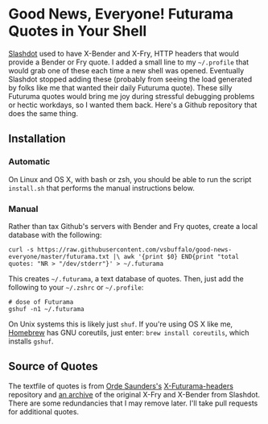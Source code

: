 # Good News, Everyone! Futurama Quotes in Your Shell

[Slashdot](http://slashdot.org/) used to have X-Bender and X-Fry, HTTP
headers that would provide a Bender or Fry quote. I added a small line
to my `~/.profile` that would grab one of these each time a new shell
was opened. Eventually Slashdot stopped adding these (probably from
seeing the load generated by folks like me that wanted their daily
Futuruma quote). These silly Futuruma quotes would bring me joy during
stressful debugging problems or hectic workdays, so I wanted them
back. Here's a Github repository that does the same thing.

## Installation
### Automatic

On Linux and OS X, with bash or zsh, you should be able to run the script `install.sh` that performs the manual instructions below.

### Manual
Rather than tax Github's servers with Bender and Fry quotes, create a
local database with the following:

	curl -s https://raw.githubusercontent.com/vsbuffalo/good-news-everyone/master/futurama.txt |\ awk '{print $0} END{print "total quotes: "NR > "/dev/stderr"}' > ~/.futurama


This creates `~/.futurama`, a text database of quotes. Then, just
add the following to your `~/.zshrc` or `~/.profile`:

    # dose of Futurama
    gshuf -n1 ~/.futurama
	
On Unix systems this is likely just `shuf`. If you're using OS X like
me, [Homebrew](http://brew.sh/) has GNU coreutils, just enter: `brew
install coreutils`, which installs `gshuf`.

## Source of Quotes

The textfile of quotes is from
[Orde Saunders's](https://github.com/decadecity)
[X-Futurama-headers](https://github.com/decadecity/X-Futurama-headers)
repository and [an archive](http://kly.no/misc/slashbender.txt) of the
original X-Fry and X-Bender from Slashdot. There are some redundancies
that I may remove later. I'll take pull requests for additional
quotes.
